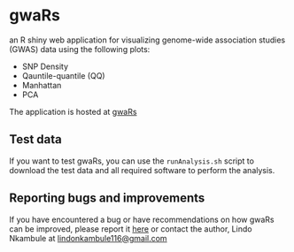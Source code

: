 # gwaRs
an R shiny web application for visualizing genome-wide association studies (GWAS) data using the following plots:

* SNP Density
* Qauntile-quantile (QQ)
* Manhattan
* PCA

The application is hosted at [gwaRs](https://gwasviz.shinyapps.io/gwaRs/)

## Test data
If you want to test gwaRs, you can use the `runAnalysis.sh` script to download the test data and all required software to perform the analysis.

## Reporting bugs and improvements
If you have encountered a bug or have recommendations on how gwaRs can be improved, please report it [here](https://github.com/LindoNkambule/gwaRs/issues) or contact the author, Lindo Nkambule at lindonkambule116@gmail.com
